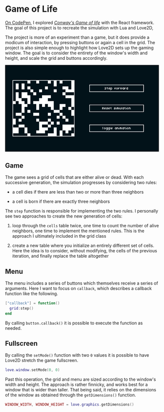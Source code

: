 # Game of Life

[On CodePen](https://codepen.io/borntofrappe/pen/xxbKgMQ), I explored [_Conway's Game of life_](https://en.wikipedia.org/wiki/Game_of_life) with the React framework. The goal of this project is to recreate the simulation with Lua and Love2D,

The project is more of an experiment than a game, but it does provide a modicum of interaction, by pressing buttons or again a cell in the grid. The project is also simple enough to highlight how Love2D sets up the gaming window. The goal is to consider the entirety of the window's width and height, and scale the grid and buttons accordingly.

![Game of Life in a few frames](https://github.com/borntofrappe/game-development/blob/main/Practice/Game%20of%20Life/game-of-life.gif)

## Game

The game sees a grid of cells that are either alive or dead. With each successive generation, the simulation progresses by considering two rules:

- a cell dies if there are less than two or more than three neighbors

- a cell is born if there are exactly three neighbors

The `step` function is responsible for implementing the two rules. I personally see two approaches to create the new generation of cells:

1. loop through the `cells` table twice, one time to count the number of alive neighbors, one time to implement the mentioned rules. This is the approach I ultimately included in the grid class

2. create a new table where you initialize an entirely different set of cells. Here the idea is to consider, without modifying, the cells of the previous iteration, and finally replace the table altogether

## Menu

The menu includes a series of buttons which themselves receive a series of arguments. Here I want to focus on `callback`, which describes a callback function like the following.

```lua
["callback"] = function()
  grid:step()
end
```

By calling `button.callback()` it is possible to execute the function as needed.

## Fullscreen

By calling the `setMode()` function with two `0` values it is possible to have Love2D stretch the game fullscreen.

```lua
love.window.setMode(0, 0)
```

Past this operation, the grid and menu are sized according to the window's width and height. The approach is rather finnicky, and works best for a window that is wider than taller. That being said, it relies on the dimensions of the window as obtained through the `getDimensions()` function.

```lua
WINDOW_WIDTH, WINDOW_HEIGHT = love.graphics.getDimensions()
```
